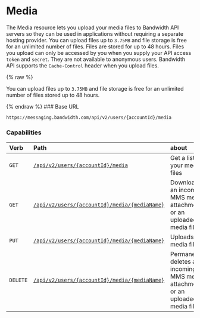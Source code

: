 
# Media
The Media resource lets you upload your media files to Bandwidth API servers so they can be used in applications without requiring a separate hosting provider. You can upload files up to `3.75MB` and file storage is free for an unlimited number of files. Files are stored for up to 48 hours. Files you upload can only be accessed by you when you supply your API access `token` and `secret`. They are not available to anonymous users. Bandwidth API supports the `Cache-Control` header when you upload files.

{% raw %}
<aside class="alert general small">
<p>
You can upload files up to <code>3.75MB</code> and file storage is free for an unlimited number of files stored up to 48 hours.
</p>
</aside>
{% endraw %}
### Base URL

`https://messaging.bandwidth.com/api/v2/users/{accountId}/media`

### Capabilities

| Verb                               | Path                                                         | about                                                                          |
|:-----------------------------------|:-------------------------------------------------------------|:-------------------------------------------------------------------------------|
| <code class="get">GET</code>       | [`/api/v2/users/{accountId}/media`](listMedia.md)               | Get a list of your media files                                                 |
| <code class="get">GET</code>       | [`/api/v2/users/{accountId}/media/{mediaName}`](getMedia.md)    | Downloads an incoming MMS media attachment or an uploaded media file           |
| <code class="put">PUT</code>       | [`/api/v2/users/{accountId}/media/{mediaName}`](uploadMedia.md) | Uploads a media file                                                           |
| <code class="delete">DELETE</code> | [`/api/v2/users/{accountId}/media/{mediaName}`](deleteMedia.md) | Permanently deletes an incoming MMS media attachment or an uploaded media file |
